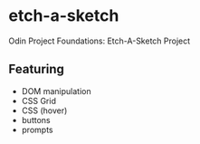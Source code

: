 # etch-a-sketch
Odin Project Foundations: Etch-A-Sketch Project

## Featuring
- DOM manipulation
- CSS Grid
- CSS (hover)
- buttons
- prompts
